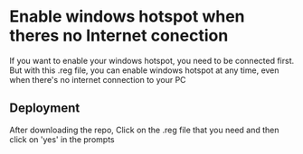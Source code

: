 
# Enable windows hotspot when theres no Internet conection

If you want to enable your windows hotspot, you need to be connected first. But with this .reg file, you can enable windows hotspot at any time, even when there's no internet connection to your PC

## Deployment

After downloading the repo, Click on the .reg file that you need and then click on 'yes' in the prompts

